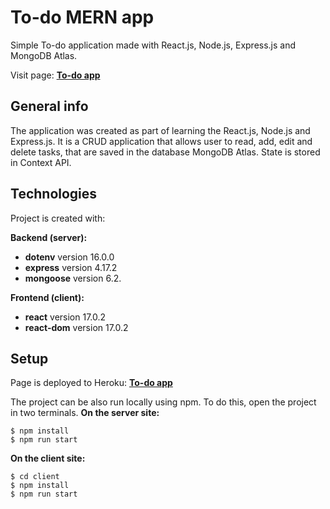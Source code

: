 # To-do MERN app

Simple To-do application made with React.js, Node.js, Express.js and MongoDB Atlas.

Visit page: **[To-do app](https://to-do-gw.herokuapp.com/)**

## General info

The application was created as part of learning the React.js, Node.js and Express.js. It is a CRUD application that allows user to read, add, edit and delete tasks, that are saved in the database MongoDB Atlas. State is stored in Context API.

## Technologies

Project is created with:

**Backend (server):**

- **dotenv** version 16.0.0
- **express** version 4.17.2
- **mongoose** version 6.2.

**Frontend (client):**

- **react** version 17.0.2
- **react-dom** version 17.0.2

## Setup

Page is deployed to Heroku: **[To-do app](https://to-do-gw.herokuapp.com/)**

The project can be also run locally using npm. To do this, open the project in two terminals.
**On the server site:**

```
$ npm install
$ npm run start
```

**On the client site:**

```
$ cd client
$ npm install
$ npm run start
```
